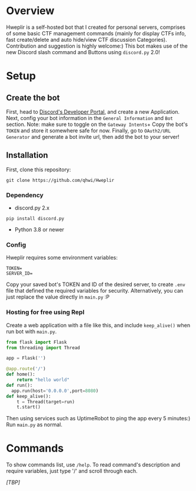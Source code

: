 # Overview

Hweplir is a self-hosted bot that I created for personal servers, comprises of some basic CTF management commands (mainly for display CTFs info, fast create/delete and auto hide/view CTF discussion Categories). Contribution and suggestion is highly welcome:)
This bot makes use of the new Discord slash command and Buttons using `discord.py` 2.0!

# Setup

## Create the bot

First, head to <a href="https://discord.com/developers/applications">Discord's Developer Portal</a>, and create a new Application.
Next, config your bot information in the `General Information` and `Bot` section.
Note: make sure to toggle on the `Gateway Intents`+ Copy the bot's `TOKEN` and store it somewhere safe for now.
Finally, go to `OAuth2/URL Generator` and generate a bot invite url, then add the bot to your server!

## Installation

First, clone this repository:

```
git clone https://github.com/qhwi/Hweplir
```

### Dependency

- discord.py 2.x
```
pip install discord.py
```
- Python 3.8 or newer

### Config
Hweplir requires some environment variables:
```
TOKEN=
SERVER_ID=
```
Copy your saved bot's TOKEN  and ID of the desired server, to create `.env` file that defined the required variables for security. Alternatively, you can just replace the value directly in `main.py` :P


### Hosting for free using Repl

Create a web application with a file like this, and include `keep_alive()` when run bot with `main.py`.
```python
from flask import Flask
from threading import Thread

app = Flask('')

@app.route('/')
def home():
    return "hello world"
def run():
  app.run(host='0.0.0.0',port=8080)
def keep_alive():
    t = Thread(target=run)
    t.start()
```

Then using services such as UptimeRobot to ping the app every 5 minutes:) Run `main.py` as normal.

# Commands

To show commands list, use `/help`. To read command's description and require variables, just type '/' and scroll through each.

*[TBP]*
 
